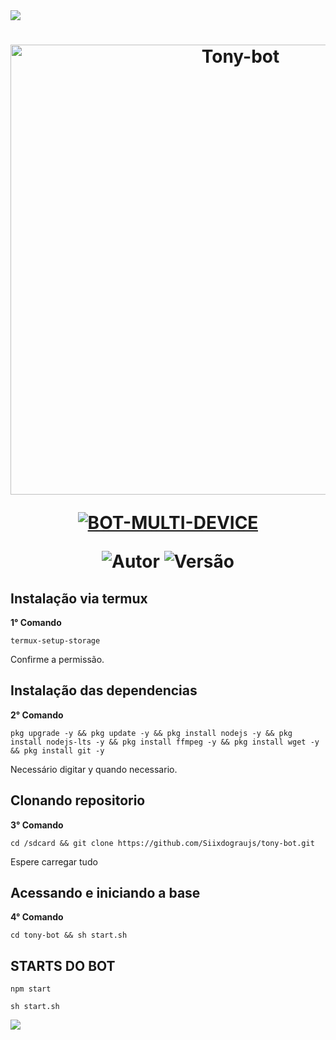 <img src="https://readme-typing-svg.herokuapp.com/?font=mono&size=30&duration=4000&color=FF0000&center=falso&vCenter=falso&lines=Tony-bot-v1">      

<h1 align="center">
<p>
<img src= "https://files.catbox.moe/4x6klr.jpg" alt="Tony-bot" width="720">
</p>

<p align="center">
<a href="#"><img title="BOT-MULTI-DEVICE" src="https://img.shields.io/badge/BOT•MULTI•DEVICE-blue?&style=for-the-badge"></a>
</p>

<p align="center">
<img title="Autor" src="https://img.shields.io/badge/Autor-@SiixModz-red.svg?style=for-the-badge&logo=github"></a>
<img title="Versão" src="https://img.shields.io/badge/Versão-1.0.1-orange.svg?style=for-the-badge&logo=github"></a>
</p>

## Instalação via termux
**1° Comando**
```
termux-setup-storage
```
Confirme a permissão.

## Instalação das dependencias
**2° Comando**
```
pkg upgrade -y && pkg update -y && pkg install nodejs -y && pkg install nodejs-lts -y && pkg install ffmpeg -y && pkg install wget -y && pkg install git -y
```
Necessário digitar y quando necessario.

## Clonando repositorio
**3° Comando**
```
cd /sdcard && git clone https://github.com/Siixdograujs/tony-bot.git
```
Espere carregar tudo

## Acessando e iniciando a base
**4° Comando**
```
cd tony-bot && sh start.sh
```

##  STARTS DO BOT
```
npm start
```
```
sh start.sh
```

<img src="https://readme-typing-svg.herokuapp.com/?font=mono&size=30&duration=4000&color=FF0000&center=falso&vCenter=falso&lines=Tony-bot"> 
